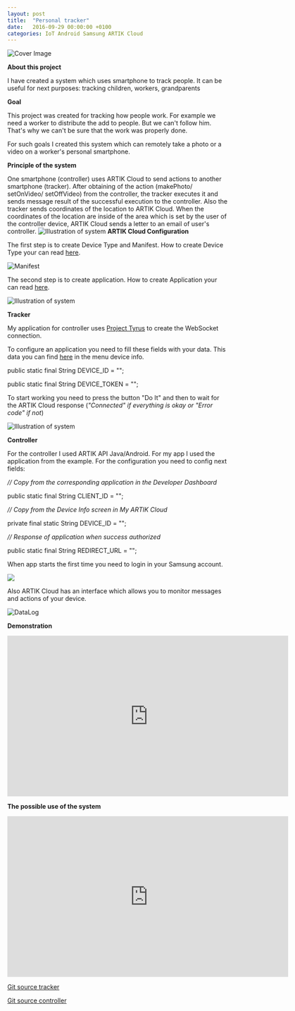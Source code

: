 ```yaml
---
layout: post
title:  "Personal tracker"
date:   2016-09-29 00:00:00 +0100
categories: IoT Android Samsung ARTIK Cloud
---
```


![Cover Image](/images/CoverImage.jpg)

**About this project**

I have created a system which uses smartphone to track people. It can be useful for next purposes: tracking children, workers, grandparents

**Goal**

This project was created for tracking how people work. For example we need a worker to distribute the add to people. But we can't follow him. That's why we can't be sure that the work was properly done.

For such goals I created this system which can remotely take a photo or a video on a worker's personal smartphone.

**Principle of the system**

One smartphone (controller) uses ARTIK Cloud to send actions to another smartphone (tracker). After obtaining of the action (makePhoto/ setOnVideo/ setOffVideo) from the controller, the tracker executes it and sends message result of the successful execution to the controller. Also the tracker sends coordinates of the location to ARTIK Cloud. When the coordinates of the location are inside of the area which is set by the user of the controller device, ARTIK Cloud sends a letter to an email of user's controller.
![Illustration of system](/images/System.jpg)
**ARTIK Cloud Configuration**

The first step is to create Device Type and Manifest. How to create Device Type your can read [here](https://developer.artik.cloud/documentation/tutorials/an-iot-remote-control.html#create-and-connect-a-new-device-type).

![Manifest](/images/Manifest.jpg)

The second step is to create application. How to create Application your can read [here](https://developer.artik.cloud/documentation/tutorials/your-first-application.html#create-an-application).

![Illustration of system](/images/Rule.jpg)

**Tracker**

My application for controller uses [Project Tyrus](https://tyrus.java.net/) to create the WebSocket connection.

To configure an application you need to fill these fields with your data. This data you can find [here](https://artik.cloud/my/devices) in the menu device info.

public static final String DEVICE_ID = "<YOUR DEVICE ID>";

public static final String DEVICE_TOKEN = "<YOUR DEVICE TOKEN>";

To start working you need to press the button "Do It" and then to wait for the ARTIK Cloud response (_"Connected" if everything is okay or "Error code" if not_)

![Illustration of system](/images/device-2016-09-26-202827.png)

**Controller**

For the controller I used ARTIK API Java/Android. For my app I used the application from the example. For the configuration you need to config next fields:

_// Copy from the corresponding application in the Developer Dashboard_

public static final String CLIENT_ID = "<YOUR APPLICATION ID>";

_// Copy from the Device Info screen in My ARTIK Cloud_

private final static String DEVICE_ID = "<YOUR DEVICE ID>";

_// Response of application when success authorized_

public static final String REDIRECT_URL = "<REDIRECT URL OF APPLICATION>";

When app starts the first time you need to login in your Samsung account.

![](/images/device-2016-09-26-192830.jpg)

Also ARTIK Cloud has an interface which allows you to monitor messages and actions of your device.

![DataLog](/images/DataLog.jpg)

**Demonstration**

<iframe width="638" height="365" src="https://www.youtube.com/embed/sn_eqTXcs9E" frameborder="0" allowfullscreen></iframe>

**The possible use of the system**

<iframe width="638" height="365" src="https://www.youtube.com/embed/rIoEeqKyUf4" frameborder="0" allowfullscreen></iframe>


[Git source tracker](https://github.com/Lrakulka/ARTIK_Cloud_Camera_Tracker)

[Git source controller](https://github.com/Lrakulka/ARTIK_Cloud_Camera_Controller)

